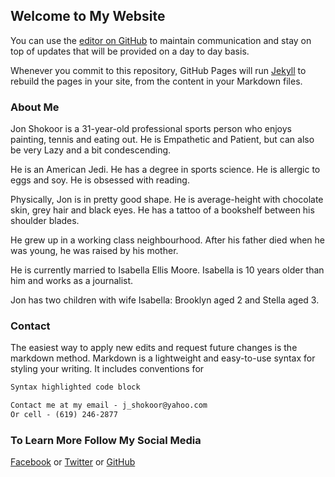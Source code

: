 ## Welcome to My Website

You can use the [editor on GitHub](https://github.com/jshokoor/jshokoor.github.io/edit/master/README.md) to maintain communication and stay on top of updates that will be provided on a day to day basis.

Whenever you commit to this repository, GitHub Pages will run [Jekyll](https://jekyllrb.com/) to rebuild the pages in your site, from the content in your Markdown files.

### About Me

Jon Shokoor is a 31-year-old professional sports person who enjoys painting, tennis and eating out. He is Empathetic and Patient, but can also be very Lazy and a bit condescending.

He is an American Jedi. He has a degree in sports science. He is allergic to eggs and soy. He is obsessed with reading.

Physically, Jon is in pretty good shape. He is average-height with chocolate skin, grey hair and black eyes. He has a tattoo of a bookshelf between his shoulder blades.

He grew up in a working class neighbourhood. After his father died when he was young, he was raised by his mother.

He is currently married to Isabella Ellis Moore. Isabella is 10 years older than him and works as a journalist.

Jon has two children with wife Isabella: Brooklyn aged 2 and Stella aged 3.

### Contact

The easiest way to apply new edits and request future changes is the markdown method. Markdown is a lightweight and easy-to-use syntax for styling your writing. It includes conventions for

```markdown
Syntax highlighted code block

Contact me at my email - j_shokoor@yahoo.com
Or cell - (619) 246-2877


```

### To Learn More Follow My Social Media

[Facebook](https://facebook.com/) or [Twitter](https://twitter.com) or [GitHub](https://github.com/contact)
